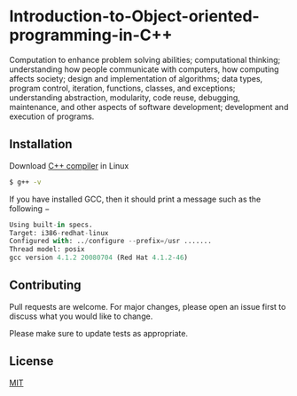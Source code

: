 # Introduction-to-Object-oriented-programming-in-C++
Computation to enhance problem solving abilities; computational thinking; understanding how people communicate with computers, how computing affects society; design and implementation of algorithms; data types, program control, iteration, functions, classes, and exceptions; understanding abstraction, modularity, code reuse, debugging, maintenance, and other aspects of software development; development and execution of programs.

## Installation

Download [C++ compiler](https://www.tutorialspoint.com/How-to-Install-Cplusplus-Compiler-on-Linux) in Linux

```bash
$ g++ -v
```

If you have installed GCC, then it should print a message such as the following −


```python
Using built-in specs.
Target: i386-redhat-linux
Configured with: ../configure --prefix=/usr .......
Thread model: posix
gcc version 4.1.2 20080704 (Red Hat 4.1.2-46)
```

## Contributing
Pull requests are welcome. For major changes, please open an issue first to discuss what you would like to change.

Please make sure to update tests as appropriate.

## License
[MIT](https://choosealicense.com/licenses/mit/)
